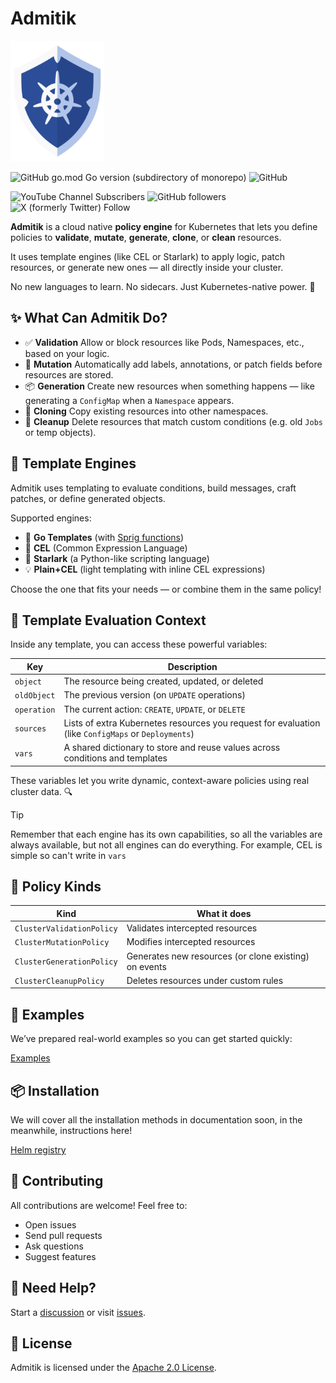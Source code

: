 # Admitik

<img src="https://raw.githubusercontent.com/achetronic/admitik/master/docs/img/logo.png" alt="Admitik Logo (Main) logo." width="150">

![GitHub go.mod Go version (subdirectory of monorepo)](https://img.shields.io/github/go-mod/go-version/freepik-company/admitik)
![GitHub](https://img.shields.io/github/license/freepik-company/admitik)

![YouTube Channel Subscribers](https://img.shields.io/youtube/channel/subscribers/UCeSb3yfsPNNVr13YsYNvCAw?label=achetronic&link=http%3A%2F%2Fyoutube.com%2Fachetronic)
![GitHub followers](https://img.shields.io/github/followers/achetronic?label=achetronic&link=http%3A%2F%2Fgithub.com%2Fachetronic)
![X (formerly Twitter) Follow](https://img.shields.io/twitter/follow/achetronic?style=flat&logo=twitter&link=https%3A%2F%2Ftwitter.com%2Fachetronic)


**Admitik** is a cloud native **policy engine** for Kubernetes that lets you define policies 
to **validate**, **mutate**, **generate**, **clone**, or **clean** resources. 

It uses template engines (like CEL or Starlark) to apply logic, patch resources, or generate new ones 
— all directly inside your cluster.

No new languages to learn. No sidecars. Just Kubernetes-native power. 💪


## ✨ What Can Admitik Do?

- ✅ **Validation** Allow or block resources like Pods, Namespaces, etc., based on your logic.
- 🔁 **Mutation** Automatically add labels, annotations, or patch fields before resources are stored.
- 📦 **Generation** Create new resources when something happens — like generating a `ConfigMap` when a `Namespace` appears.
- 🧬 **Cloning** Copy existing resources into other namespaces.
- 🧹 **Cleanup** Delete resources that match custom conditions (e.g. old `Jobs` or temp objects).


## 🧰 Template Engines

Admitik uses templating to evaluate conditions, build messages, craft patches, or define generated objects.

Supported engines:

- 🧾 **Go Templates** (with [Sprig functions](https://masterminds.github.io/sprig/))
- 🔢 **CEL** (Common Expression Language)
- 🐍 **Starlark** (a Python-like scripting language)
- 💡 **Plain+CEL** (light templating with inline CEL expressions)

Choose the one that fits your needs — or combine them in the same policy!


## 🧠 Template Evaluation Context

Inside any template, you can access these powerful variables:

| Key         | Description                                                                                         |
|-------------|-----------------------------------------------------------------------------------------------------|
| `object`    | The resource being created, updated, or deleted                                                     |
| `oldObject` | The previous version (on `UPDATE` operations)                                                       |
| `operation` | The current action: `CREATE`, `UPDATE`, or `DELETE`                                                 |
| `sources`   | Lists of extra Kubernetes resources you request for evaluation (like `ConfigMaps` or `Deployments`) |
| `vars`      | A shared dictionary to store and reuse values across conditions and templates                       |

These variables let you write dynamic, context-aware policies using real cluster data. 🔍

> [!TIP]
> Remember that each engine has its own capabilities, so all the variables are always available, 
> but not all engines can do everything. For example, CEL is simple so can't write in `vars`


## 📂 Policy Kinds

| Kind                      | What it does                                          |
|---------------------------|-------------------------------------------------------|
| `ClusterValidationPolicy` | Validates intercepted resources                       |
| `ClusterMutationPolicy`   | Modifies intercepted resources                        |
| `ClusterGenerationPolicy` | Generates new resources (or clone existing) on events |
| `ClusterCleanupPolicy`    | Deletes resources under custom rules                  |


## 🧪 Examples

We’ve prepared real-world examples so you can get started quickly:

<!---
HIDDEN UNTIL DOC PAGES ARE CRAFTED
👉 [admitik.dev/docs/examples](https://admitik.dev/docs/examples)
-->

[Examples](./docs/samples)


## 📦 Installation

We will cover all the installation methods in documentation soon, in the meanwhile, instructions here!

[Helm registry](https://freepik-company.github.io/admitik/)

<!---
HIDDEN UNTIL DOC PAGES ARE CRAFTED

## 🌐 Documentation

Advanced usage guides, examples, and reference docs coming soon:

👉 [admitik.dev/docs](https://admitik.dev/docs)
-->


## 🤝 Contributing

All contributions are welcome! Feel free to:

- Open issues
- Send pull requests
- Ask questions
- Suggest features

## 💬 Need Help?

Start a [discussion](https://github.com/freepik-company/admitik/discussions) or visit [issues](https://github.com/freepik-company/admitik/issues).


## 📄 License

Admitik is licensed under the [Apache 2.0 License](./LICENSE).
